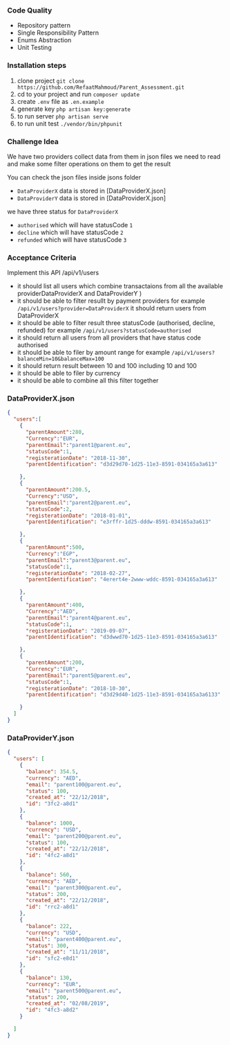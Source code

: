### Code Quality
- Repository pattern
- Single Responsibility Pattern
- Enums Abstraction 
- Unit Testing

### Installation steps
1. clone project `git clone https://github.com/RefaatMahmoud/Parent_Assessment.git` 
2. cd to your project and run `composer update`
3. create `.env` file as `.en.example`
4. generate key `php artisan key:generate`
5. to run server `php artisan serve`
6. to run unit test `./vendor/bin/phpunit`

### Challenge Idea
We have two providers collect data from them in json files we need to read and make some filter operations on them to get the result

You can check the json files inside jsons folder
- `DataProviderX` data is stored in [DataProviderX.json]
- `DataProviderY` data is stored in [DataProviderX.json]

we have three status for `DataProviderX`
- `authorised` which will have statusCode `1`
- `decline` which will have statusCode `2`
- `refunded` which will have statusCode `3`

### Acceptance Criteria
Implement this API /api/v1/users

- it should list all users which combine transactaions from all the available providerDataProviderX and DataProviderY )
- it should be able to filter resullt by payment providers for example `/api/v1/users?provider=DataProviderX` it should return users from DataProviderX
- it should be able to filter result three statusCode (authorised, decline, refunded) for example `/api/v1/users?statusCode=authorised` 
- it should return all users from all providers that have status code authorised
- it should be able to filer by amount range for example `/api/v1/users?balanceMin=10&balanceMax=100`
- it should return result between 10 and 100 including 10 and 100
- it should be able to filer by currency
- it should be able to combine all this filter together


### DataProviderX.json
```json
{
  "users":[
    {
      "parentAmount":280,
      "Currency":"EUR",
      "parentEmail":"parent1@parent.eu",
      "statusCode":1,
      "registerationDate": "2018-11-30",
      "parentIdentification": "d3d29d70-1d25-11e3-8591-034165a3a613"

    },
    {
      "parentAmount":200.5,
      "Currency":"USD",
      "parentEmail":"parent2@parent.eu",
      "statusCode":2,
      "registerationDate": "2018-01-01",
      "parentIdentification": "e3rffr-1d25-dddw-8591-034165a3a613"

    },
    {
      "parentAmount":500,
      "Currency":"EGP",
      "parentEmail":"parent3@parent.eu",
      "statusCode":1,
      "registerationDate": "2018-02-27",
      "parentIdentification": "4erert4e-2www-wddc-8591-034165a3a613"

    },
    {
      "parentAmount":400,
      "Currency":"AED",
      "parentEmail":"parent4@parent.eu",
      "statusCode":1,
      "registerationDate": "2019-09-07",
      "parentIdentification": "d3dwwd70-1d25-11e3-8591-034165a3a613"

    },
    {
      "parentAmount":200,
      "Currency":"EUR",
      "parentEmail":"parent5@parent.eu",
      "statusCode":1,
      "registerationDate": "2018-10-30",
      "parentIdentification": "d3d29d40-1d25-11e3-8591-034165a3a6133"

    }
  ]
}
```

### DataProviderY.json
```json
{
  "users": [
    {
      "balance": 354.5,
      "currency": "AED",
      "email": "parent100@parent.eu",
      "status": 100,
      "created_at": "22/12/2018",
      "id": "3fc2-a8d1"
    },
    {
      "balance": 1000,
      "currency": "USD",
      "email": "parent200@parent.eu",
      "status": 100,
      "created_at": "22/12/2018",
      "id": "4fc2-a8d1"
    },
    {
      "balance": 560,
      "currency": "AED",
      "email": "parent300@parent.eu",
      "status": 200,
      "created_at": "22/12/2018",
      "id": "rrc2-a8d1"
    },
    {
      "balance": 222,
      "currency": "USD",
      "email": "parent400@parent.eu",
      "status": 300,
      "created_at": "11/11/2018",
      "id": "sfc2-e8d1"
    },
    {
      "balance": 130,
      "currency": "EUR",
      "email": "parent500@parent.eu",
      "status": 200,
      "created_at": "02/08/2019",
      "id": "4fc3-a8d2"
    }

  ]
}
```
